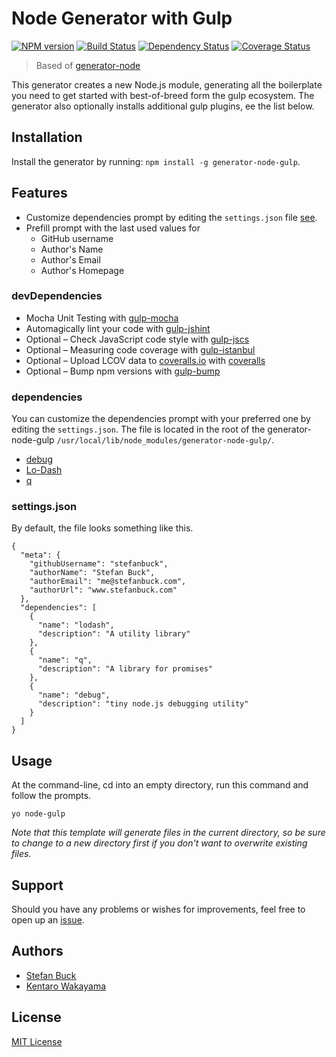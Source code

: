 # Node Generator with Gulp
[![NPM version][npm-image]][npm-url] [![Build Status][travis-image]][travis-url] [![Dependency Status][daviddm-url]][daviddm-image] [![Coverage Status][coveralls-image]][coveralls-url]

> Based of [generator-node](https://github.com/yeoman/generator-node)

This generator creates a new Node.js module, generating all the boilerplate you need to get started with best-of-breed form the gulp ecosystem. The generator also optionally installs additional gulp plugins, ee the list below.



## Installation

Install the generator by running: `npm install -g generator-node-gulp`.



## Features

- Customize dependencies prompt by editing the ```settings.json``` file [see](#dependencies).
- Prefill prompt with the last used values for
  - GitHub username
  - Author's Name
  - Author's Email
  - Author's Homepage

### devDependencies

- Mocha Unit Testing with [gulp-mocha](https://github.com/sindresorhus/gulp-mocha)
- Automagically lint your code with [gulp-jshint](https://github.com/spenceralger/gulp-jshint)
- Optional – Check JavaScript code style with [gulp-jscs](https://github.com/sindresorhus/gulp-jscs)
- Optional – Measuring code coverage with [gulp-istanbul](https://github.com/SBoudrias/gulp-istanbul)
- Optional – Upload LCOV data to [coveralls.io](http://coveralls.io) with [coveralls](https://github.com/cainus/node-coveralls)
- Optional – Bump npm versions with [gulp-bump](https://github.com/stevelacy/gulp-bump)

### dependencies

You can customize the dependencies prompt with your preferred one by editing the ```settings.json```. The file is located in the root of the generator-node-gulp ```/usr/local/lib/node_modules/generator-node-gulp/```.

- [debug](https://github.com/visionmedia/debug)
- [Lo-Dash](http://lodash.com/)
- [q](https://github.com/kriskowal/q)

### settings.json

By default, the file looks something like this.

```
{
  "meta": {
    "githubUsername": "stefanbuck",
    "authorName": "Stefan Buck",
    "authorEmail": "me@stefanbuck.com",
    "authorUrl": "www.stefanbuck.com"
  },
  "dependencies": [
    {
      "name": "lodash",
      "description": "A utility library"
    },
    {
      "name": "q",
      "description": "A library for promises"
    },
    {
      "name": "debug",
      "description": "tiny node.js debugging utility"
    }
  ]
}
```


## Usage

At the command-line, cd into an empty directory, run this command and follow the prompts.

```
yo node-gulp
```

_Note that this template will generate files in the current directory, so be sure to change to a new directory first if you don't want to overwrite existing files._



## Support

Should you have any problems or wishes for improvements, feel free to open up an [issue](https://github.com/stefanbuck/github-linker).



## Authors
- [Stefan Buck](https://github.com/stefanbuck)
- [Kentaro Wakayama](https://github.com/kwakayama)



## License

[MIT License](http://en.wikipedia.org/wiki/MIT_License)

[npm-url]: https://npmjs.org/package/generator-node-gulp
[npm-image]: https://badge.fury.io/js/generator-node-gulp.svg
[travis-url]: https://travis-ci.org/stefanbuck/generator-node-gulp
[travis-image]: https://travis-ci.org/stefanbuck/generator-node-gulp.svg?branch=master
[daviddm-url]: https://david-dm.org/stefanbuck/generator-node-gulp.svg?theme=shields.io
[daviddm-image]: https://david-dm.org/stefanbuck/generator-node-gulp
[coveralls-url]: https://coveralls.io/r/stefanbuck/generator-node-gulp
[coveralls-image]: https://coveralls.io/repos/stefanbuck/generator-node-gulp/badge.png
